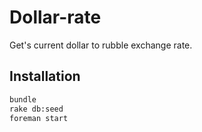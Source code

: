 # Dollar-rate
Get's current dollar to rubble exchange rate.

## Installation
```bash
bundle
rake db:seed
foreman start
```
